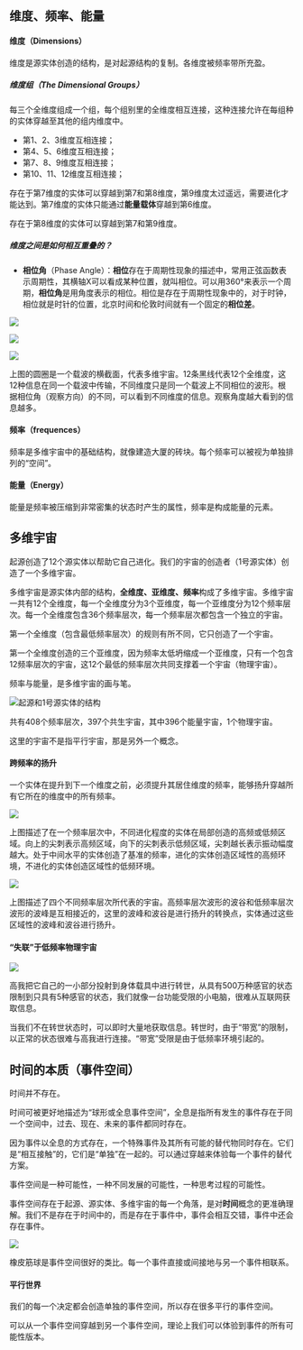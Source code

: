 ## 维度、频率、能量

#### 维度（Dimensions）

维度是源实体创造的结构，是对起源结构的复制。各维度被频率带所充盈。

##### 维度组（The Dimensional Groups）

每三个全维度组成一个组，每个组别里的全维度相互连接，这种连接允许在每组种的实体穿越至其他的组内维度中。

- 第1、2、3维度互相连接；
- 第4、5、6维度互相连接；
- 第7、8、9维度互相连接；
- 第10、11、12维度互相连接；

存在于第7维度的实体可以穿越到第7和第8维度，第9维度太过遥远，需要进化才能达到。第7维度的实体只能通过**能量载体**穿越到第6维度。

存在于第8维度的实体可以穿越到第7和第9维度。

##### 维度之间是如何相互重叠的？

- **相位角**（Phase Angle）：**相位**存在于周期性现象的描述中，常用正弦函数表示周期性，其横轴X可以看成某种位置，就叫相位。可以用360°来表示一个周期，**相位角**是用角度表示的相位。相位是存在于周期性现象中的，对于时钟，相位就是时针的位置，北京时间和伦敦时间就有一个固定的**相位差**。

![](https://s2.loli.net/2023/07/03/CQkueAfXB7ES1s5.png)

![](https://s2.loli.net/2023/07/03/kFenTQ352W69Cab.png)

![](https://s2.loli.net/2023/07/04/ablB31HqJFtZN4S.png)

上图的圆圈是一个载波的横截面，代表多维宇宙。12条黑线代表12个全维度，这12种信息在同一个载波中传输，不同维度只是同一个载波上不同相位的波形。根据相位角（观察方向）的不同，可以看到不同维度的信息。观察角度越大看到的信息越多。

#### 频率（frequences）

频率是多维宇宙中的基础结构，就像建造大厦的砖块。每个频率可以被视为单独排列的“空间”。

#### 能量（Energy）

能量是频率被压缩到非常密集的状态时产生的属性，频率是构成能量的元素。

## 多维宇宙

起源创造了12个源实体以帮助它自己进化。我们的宇宙的创造者（1号源实体）创造了一个多维宇宙。

多维宇宙是源实体内部的结构，**全维度、亚维度、频率**构成了多维宇宙。多维宇宙一共有12个全维度，每一个全维度分为3个亚维度，每一个亚维度分为12个频率层次。每一个全维度包含36个频率层次，每一个频率层次都包含一个独立的宇宙。

第一个全维度（包含最低频率层次）的规则有所不同，它只创造了一个宇宙。

第一个全维度创造的三个亚维度，因为频率太低坍缩成一个亚维度，只有一个包含12频率层次的宇宙，这12个最低的频率层次共同支撑着一个宇宙（物理宇宙）。

频率与能量，是多维宇宙的画与笔。

![起源和1号源实体的结构](https://s2.loli.net/2023/06/26/EHzu1GLe3htD7BT.png)

共有408个频率层次，397个共生宇宙，其中396个能量宇宙，1个物理宇宙。

这里的宇宙不是指平行宇宙，那是另外一个概念。

#### 跨频率的扬升

一个实体在提升到下一个维度之前，必须提升其居住维度的频率，能够扬升穿越所有它所在的维度中的所有频率。

![](https://s2.loli.net/2023/07/07/LKCxGXancRk95yt.png)

上图描述了在一个频率层次中，不同进化程度的实体在局部创造的高频或低频区域。向上的尖刺表示高频区域，向下的尖刺表示低频区域，尖刺越长表示振动幅度越大。处于中间水平的实体创造了基准的频率，进化的实体创造区域性的高频环境，不进化的实体创造区域性的低频环境。

![](https://s2.loli.net/2023/07/07/P8AciltjHBhG3CY.png)

上图描述了四个不同频率层次所代表的宇宙。高频率层次波形的波谷和低频率层次波形的波峰是互相接近的，这里的波峰和波谷是进行扬升的转换点，实体通过这些区域性的波峰和波谷进行扬升。

#### “失联”于低频率物理宇宙

![](https://s2.loli.net/2023/07/07/MEiCUrQwPaSZX3l.png)

高我把它自己的一小部分投射到身体载具中进行转世，从具有500万种感官的状态限制到只具有5种感官的状态，我们就像一台功能受限的小电脑，很难从互联网获取信息。

当我们不在转世状态时，可以即时大量地获取信息。转世时，由于“带宽”的限制，以正常的状态很难与高我进行连接。“带宽”受限是由于低频率环境引起的。

## 时间的本质（事件空间）

时间并不存在。

时间可被更好地描述为“球形或全息事件空间”，全息是指所有发生的事件存在于同一个空间中，过去、现在、未来的事件都同时存在。

因为事件以全息的方式存在，一个特殊事件及其所有可能的替代物同时存在。它们是“相互接触”的，它们是“单独”在一起的。可以通过穿越来体验每一个事件的替代方案。

事件空间是一种可能性，一种不同发展的可能性，一种思考过程的可能性。

事件空间存在于起源、源实体、多维宇宙的每一个角落，是对**时间**概念的更准确理解。我们不是存在于时间中的，而是存在于事件中，事件会相互交错，事件中还会存在事件。

![](https://s2.loli.net/2023/07/07/1ZJOzyB58W2VIwl.png)

橡皮筋球是事件空间很好的类比。每一个事件直接或间接地与另一个事件相联系。

#### 平行世界

我们的每一个决定都会创造单独的事件空间，所以存在很多平行的事件空间。

可以从一个事件空间穿越到另一个事件空间，理论上我们可以体验到事件的所有可能性版本。